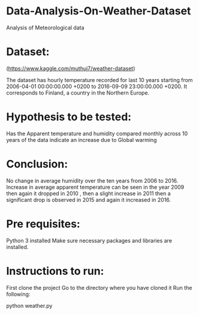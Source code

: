 # Data-Analysis-On-Weather-Dataset
Analysis of Meteorological data
# Dataset:
(https://www.kaggle.com/muthuj7/weather-dataset)

The dataset has hourly temperature recorded for last 10 years starting from 2006-04-01 00:00:00.000 +0200 to 2016-09-09 23:00:00.000 +0200. It corresponds to Finland, a country in the Northern Europe.

# Hypothesis to be tested:
Has the Apparent temperature and humidity compared monthly across 10 years of the data indicate an increase due to Global warming

# Conclusion:
No change in average humidity over the ten years from 2006 to 2016. Increase in average apparent temperature can be seen in the year 2009 then again it dropped in 2010 , then a slight increase in 2011 then a significant drop is observed in 2015 and again it increased in 2016.

# Pre requisites:
Python 3 installed
Make sure necessary packages and libraries are installed.
# Instructions to run:

First clone the project
Go to the directory where you have cloned it
Run the following:

python weather.py
